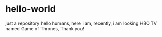 # hello-world
just a repository
hello humans, here i am, recently, i am looking HBO TV named Game of Thrones, Thank you!
